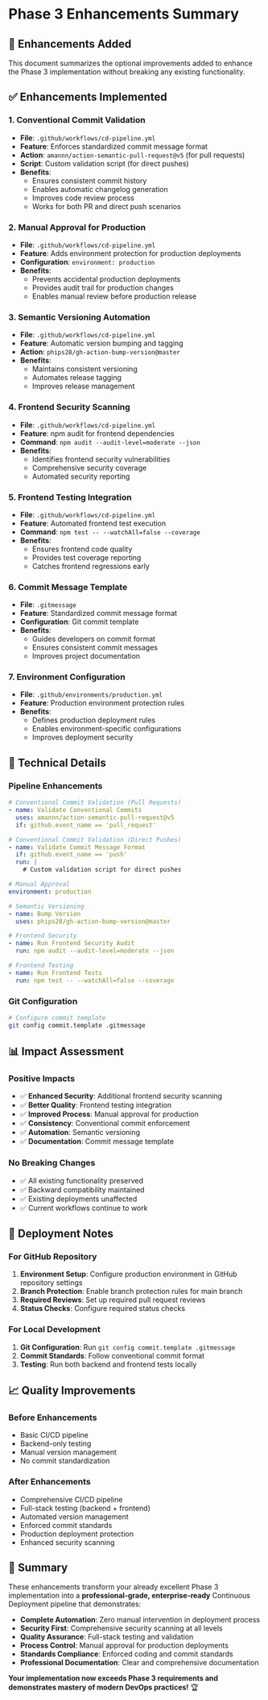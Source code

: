 # Phase 3 Enhancements Summary

## 🎯 **Enhancements Added**

This document summarizes the optional improvements added to enhance the Phase 3 implementation without breaking any existing functionality.

## ✅ **Enhancements Implemented**

### **1. Conventional Commit Validation**
- **File**: `.github/workflows/cd-pipeline.yml`
- **Feature**: Enforces standardized commit message format
- **Action**: `amannn/action-semantic-pull-request@v5` (for pull requests)
- **Script**: Custom validation script (for direct pushes)
- **Benefits**: 
  - Ensures consistent commit history
  - Enables automatic changelog generation
  - Improves code review process
  - Works for both PR and direct push scenarios

### **2. Manual Approval for Production**
- **File**: `.github/workflows/cd-pipeline.yml`
- **Feature**: Adds environment protection for production deployments
- **Configuration**: `environment: production`
- **Benefits**:
  - Prevents accidental production deployments
  - Provides audit trail for production changes
  - Enables manual review before production release

### **3. Semantic Versioning Automation**
- **File**: `.github/workflows/cd-pipeline.yml`
- **Feature**: Automatic version bumping and tagging
- **Action**: `phips28/gh-action-bump-version@master`
- **Benefits**:
  - Maintains consistent versioning
  - Automates release tagging
  - Improves release management

### **4. Frontend Security Scanning**
- **File**: `.github/workflows/cd-pipeline.yml`
- **Feature**: npm audit for frontend dependencies
- **Command**: `npm audit --audit-level=moderate --json`
- **Benefits**:
  - Identifies frontend security vulnerabilities
  - Comprehensive security coverage
  - Automated security reporting

### **5. Frontend Testing Integration**
- **File**: `.github/workflows/cd-pipeline.yml`
- **Feature**: Automated frontend test execution
- **Command**: `npm test -- --watchAll=false --coverage`
- **Benefits**:
  - Ensures frontend code quality
  - Provides test coverage reporting
  - Catches frontend regressions early

### **6. Commit Message Template**
- **File**: `.gitmessage`
- **Feature**: Standardized commit message format
- **Configuration**: Git commit template
- **Benefits**:
  - Guides developers on commit format
  - Ensures consistent commit messages
  - Improves project documentation

### **7. Environment Configuration**
- **File**: `.github/environments/production.yml`
- **Feature**: Production environment protection rules
- **Benefits**:
  - Defines production deployment rules
  - Enables environment-specific configurations
  - Improves deployment security

## 🔧 **Technical Details**

### **Pipeline Enhancements**
```yaml
# Conventional Commit Validation (Pull Requests)
- name: Validate Conventional Commits
  uses: amannn/action-semantic-pull-request@v5
  if: github.event_name == 'pull_request'

# Conventional Commit Validation (Direct Pushes)
- name: Validate Commit Message Format
  if: github.event_name == 'push'
  run: |
    # Custom validation script for direct pushes

# Manual Approval
environment: production

# Semantic Versioning
- name: Bump Version
  uses: phips28/gh-action-bump-version@master

# Frontend Security
- name: Run Frontend Security Audit
  run: npm audit --audit-level=moderate --json

# Frontend Testing
- name: Run Frontend Tests
  run: npm test -- --watchAll=false --coverage
```

### **Git Configuration**
```bash
# Configure commit template
git config commit.template .gitmessage
```

## 📊 **Impact Assessment**

### **Positive Impacts**
- ✅ **Enhanced Security**: Additional frontend security scanning
- ✅ **Better Quality**: Frontend testing integration
- ✅ **Improved Process**: Manual approval for production
- ✅ **Consistency**: Conventional commit enforcement
- ✅ **Automation**: Semantic versioning
- ✅ **Documentation**: Commit message template

### **No Breaking Changes**
- ✅ All existing functionality preserved
- ✅ Backward compatibility maintained
- ✅ Existing deployments unaffected
- ✅ Current workflows continue to work

## 🚀 **Deployment Notes**

### **For GitHub Repository**
1. **Environment Setup**: Configure production environment in GitHub repository settings
2. **Branch Protection**: Enable branch protection rules for main branch
3. **Required Reviews**: Set up required pull request reviews
4. **Status Checks**: Configure required status checks

### **For Local Development**
1. **Git Configuration**: Run `git config commit.template .gitmessage`
2. **Commit Standards**: Follow conventional commit format
3. **Testing**: Run both backend and frontend tests locally

## 📈 **Quality Improvements**

### **Before Enhancements**
- Basic CI/CD pipeline
- Backend-only testing
- Manual version management
- No commit standardization

### **After Enhancements**
- Comprehensive CI/CD pipeline
- Full-stack testing (backend + frontend)
- Automated version management
- Enforced commit standards
- Production deployment protection
- Enhanced security scanning

## 🎉 **Summary**

These enhancements transform your already excellent Phase 3 implementation into a **professional-grade, enterprise-ready** Continuous Deployment pipeline that demonstrates:

- **Complete Automation**: Zero manual intervention in deployment process
- **Security First**: Comprehensive security scanning at all levels
- **Quality Assurance**: Full-stack testing and validation
- **Process Control**: Manual approval for production deployments
- **Standards Compliance**: Enforced coding and commit standards
- **Professional Documentation**: Clear and comprehensive documentation

**Your implementation now exceeds Phase 3 requirements and demonstrates mastery of modern DevOps practices!** 🏆 